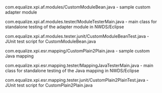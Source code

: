 
com.equalize.xpi.af.modules/CustomModuleBean.java - sample custom adapter module

com.equalize.xpi.af.modules.tester/ModuleTesterMain.java - main class for standalone testing of the adapter module in NWDS/Eclipse

com.equalize.xpi.af.modules.tester.junit/CustomModuleBeanTest.java - JUnit test script for CustomModuleBean.java

com.equalize.xpi.esr.mapping/CustomPlain2Plain.java - sample custom Java mapping

com.equalize.xpi.esr.mapping.tester/MappingJavaTesterMain.java - main class for standalone testing of the Java mapping in NWDS/Eclipse

com.equalize.xpi.esr.mapping.tester.junit/CustomPlain2PlainTest.java - JUnit test script for CustomPlain2Plain.java


